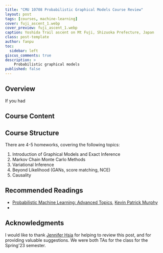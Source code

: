 ```yaml
---
title: "CMU 10708 Probabilistic Graphical Models Course Review"
layout: post
tags: [courses, machine-learning]
cover: fuji_ascent_1.webp
cover_preview: fuji_ascent_1.webp
caption: Yoshida Trail ascent on Mt Fuji, Shizuoka Prefecture, Japan
class: post-template
author: fanpu
toc:
  sidebar: left
giscus_comments: true
description: >
    Probabilistic graphical models 
published: false
---
```


## Overview
If you had 

## Course Content


## Course Structure
There are 4-5 homeworks, covering the following topics:

1. Introduction of Graphical Models and Exact Inference
2. Markov Chain Monte Carlo Methods
3. Variational Inference
4. Beyond Likelihood (GANs, score matching, NCE)
5. Causality

## Recommended Readings

- [Probabilistic Machine Learning: Advanced Topics](https://probml.github.io/pml-book/book2.html), [Kevin Patrick Murphy](https://www.cs.ubc.ca/~murphyk/)
- 

## Acknowledgments
I would like to thank [Jennifer Hsia](https://www.linkedin.com/in/jennifer-h-b90144131/) for helping to review
this post, and for providing valuable suggestions. We were both TAs for the
class for the Spring'23 semester.
